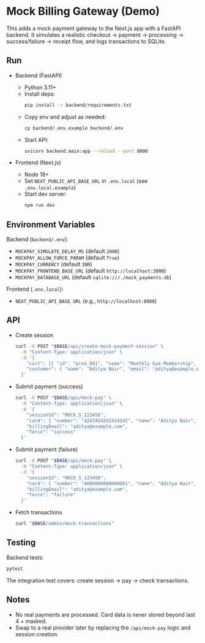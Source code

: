 # Mock Billing Gateway (Demo)

This adds a mock payment gateway to the Next.js app with a FastAPI backend. It simulates a realistic checkout → payment → processing → success/failure → receipt flow, and logs transactions to SQLite.

## Run

- Backend (FastAPI)
  - Python 3.11+
  - Install deps:
    ```bash
    pip install -r backend/requirements.txt
    ```
  - Copy env and adjust as needed:
    ```bash
    cp backend/.env.example backend/.env
    ```
  - Start API:
    ```bash
    uvicorn backend.main:app --reload --port 8000
    ```

- Frontend (Next.js)
  - Node 18+
  - Set `NEXT_PUBLIC_API_BASE_URL` in `.env.local` (see `.env.local.example`)
  - Start dev server:
    ```bash
    npm run dev
    ```

## Environment Variables

Backend (`backend/.env`):
- `MOCKPAY_SIMULATE_DELAY_MS` (default `2000`)
- `MOCKPAY_ALLOW_FORCE_PARAM` (default `True`)
- `MOCKPAY_CURRENCY` (default `INR`)
- `MOCKPAY_FRONTEND_BASE_URL` (default `http://localhost:3000`)
- `MOCKPAY_DATABASE_URL` (default `sqlite:///./mock_payments.db`)

Frontend (`.env.local`):
- `NEXT_PUBLIC_API_BASE_URL` (e.g., `http://localhost:8000`)

## API

- Create session
  ```bash
  curl -X POST "$BASE/api/create-mock-payment-session" \
    -H "Content-Type: application/json" \
    -d '{
      "cart": [{ "id": "prod_001", "name": "Monthly Gym Membership", "qty": 1, "price": 499 }],
      "customer": { "name": "Aditya Nair", "email": "aditya@example.com" }
    }'
  ```

- Submit payment (success)
  ```bash
  curl -X POST "$BASE/api/mock-pay" \
    -H "Content-Type: application/json" \
    -d '{
      "sessionId": "MOCK_S_123456",
      "card": { "number": "4242424242424242", "name": "Aditya Nair", "expiry": "12/27", "cvv": "123" },
      "billingEmail": "aditya@example.com",
      "force": "success"
    }'
  ```

- Submit payment (failure)
  ```bash
  curl -X POST "$BASE/api/mock-pay" \
    -H "Content-Type: application/json" \
    -d '{
      "sessionId": "MOCK_S_123456",
      "card": { "number": "4000000000000001", "name": "Aditya Nair", "expiry": "12/27", "cvv": "123" },
      "billingEmail": "aditya@example.com",
      "force": "failure"
    }'
  ```

- Fetch transactions
  ```bash
  curl "$BASE/admin/mock-transactions"
  ```

## Testing

Backend tests:
```bash
pytest
```

The integration test covers: create session → pay → check transactions.

## Notes
- No real payments are processed. Card data is never stored beyond last 4 + masked.
- Swap to a real provider later by replacing the `/api/mock-pay` logic and session creation.
